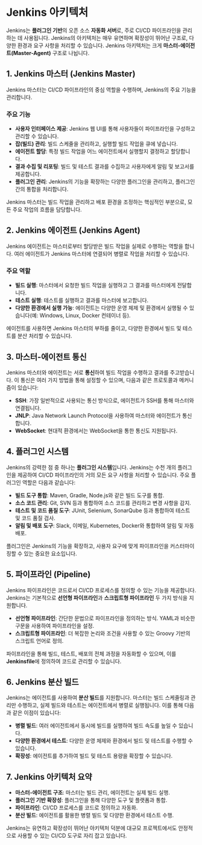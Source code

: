 # Jenkins 아키텍처

Jenkins는 **플러그인 기반**의 오픈 소스 **자동화 서버**로, 주로 CI/CD 파이프라인을 관리하는 데 사용됩니다. Jenkins의 아키텍처는 매우 유연하며 확장성이 뛰어난 구조로, 다양한 환경과 요구 사항을 처리할 수 있습니다. Jenkins 아키텍처는 크게 **마스터-에이전트(Master-Agent)** 구조로 나뉩니다.

## 1. **Jenkins 마스터 (Jenkins Master)**

Jenkins 마스터는 CI/CD 파이프라인의 중심 역할을 수행하며, Jenkins의 주요 기능을 관리합니다.

### 주요 기능

- **사용자 인터페이스 제공**: Jenkins 웹 UI를 통해 사용자들이 파이프라인을 구성하고 관리할 수 있습니다.
- **잡(빌드) 관리**: 빌드 스케줄을 관리하고, 실행할 빌드 작업을 큐에 넣습니다.
- **에이전트 할당**: 특정 빌드 작업을 어느 에이전트에서 실행할지 결정하고 할당합니다.
- **결과 수집 및 리포팅**: 빌드 및 테스트 결과를 수집하고 사용자에게 알림 및 보고서를 제공합니다.
- **플러그인 관리**: Jenkins의 기능을 확장하는 다양한 플러그인을 관리하고, 플러그인 간의 통합을 처리합니다.

Jenkins 마스터는 빌드 작업을 관리하고 배포 환경을 조정하는 핵심적인 부분으로, 모든 주요 작업의 흐름을 담당합니다.

## 2. **Jenkins 에이전트 (Jenkins Agent)**

Jenkins 에이전트는 마스터로부터 할당받은 빌드 작업을 실제로 수행하는 역할을 합니다. 여러 에이전트가 Jenkins 마스터에 연결되어 병렬로 작업을 처리할 수 있습니다.

### 주요 역할

- **빌드 실행**: 마스터에서 요청한 빌드 작업을 실행하고 그 결과를 마스터에게 전달합니다.
- **테스트 실행**: 테스트를 실행하고 결과를 마스터에 보고합니다.
- **다양한 환경에서 실행 가능**: 에이전트는 다양한 운영 체제 및 환경에서 실행될 수 있습니다(예: Windows, Linux, Docker 컨테이너 등).

에이전트를 사용하면 Jenkins 마스터의 부하를 줄이고, 다양한 환경에서 빌드 및 테스트를 분산 처리할 수 있습니다.

## 3. **마스터-에이전트 통신**

Jenkins 마스터와 에이전트는 서로 **통신**하여 빌드 작업을 수행하고 결과를 주고받습니다. 이 통신은 여러 가지 방법을 통해 설정할 수 있으며, 다음과 같은 프로토콜과 메커니즘이 있습니다:

- **SSH**: 가장 일반적으로 사용되는 통신 방식으로, 에이전트가 SSH를 통해 마스터와 연결됩니다.
- **JNLP**: Java Network Launch Protocol을 사용하여 마스터와 에이전트가 통신합니다.
- **WebSocket**: 현대적 환경에서는 WebSocket을 통한 통신도 지원됩니다.

## 4. **플러그인 시스템**

Jenkins의 강력한 점 중 하나는 **플러그인 시스템**입니다. Jenkins는 수천 개의 플러그인을 제공하여 CI/CD 파이프라인의 거의 모든 요구 사항을 처리할 수 있습니다. 주요 플러그인 역할은 다음과 같습니다:

- **빌드 도구 통합**: Maven, Gradle, Node.js와 같은 빌드 도구를 통합.
- **소스 코드 관리**: Git, SVN 등과 통합하여 소스 코드를 관리하고 변경 사항을 감지.
- **테스트 및 코드 품질 도구**: JUnit, Selenium, SonarQube 등과 통합하여 테스트 및 코드 품질 검사.
- **알림 및 배포 도구**: Slack, 이메일, Kubernetes, Docker와 통합하여 알림 및 자동 배포.

플러그인은 Jenkins의 기능을 확장하고, 사용자 요구에 맞게 파이프라인을 커스터마이징할 수 있는 중요한 요소입니다.

## 5. **파이프라인 (Pipeline)**

Jenkins 파이프라인은 코드로서 CI/CD 프로세스를 정의할 수 있는 기능을 제공합니다. Jenkins는 기본적으로 **선언형 파이프라인**과 **스크립트형 파이프라인** 두 가지 방식을 지원합니다.

- **선언형 파이프라인**: 간단한 문법으로 파이프라인을 정의하는 방식. YAML과 비슷한 구문을 사용하여 파이프라인을 설정.
- **스크립트형 파이프라인**: 더 복잡한 논리와 조건을 사용할 수 있는 Groovy 기반의 스크립트 언어로 정의.

파이프라인을 통해 빌드, 테스트, 배포의 전체 과정을 자동화할 수 있으며, 이를 **Jenkinsfile**에 정의하여 코드로 관리할 수 있습니다.

## 6. **Jenkins 분산 빌드**

Jenkins는 에이전트를 사용하여 **분산 빌드**를 지원합니다. 마스터는 빌드 스케줄링과 관리만 수행하고, 실제 빌드와 테스트는 에이전트에서 병렬로 실행됩니다. 이를 통해 다음과 같은 이점이 있습니다:

- **병렬 빌드**: 여러 에이전트에서 동시에 빌드를 실행하여 빌드 속도를 높일 수 있습니다.
- **다양한 환경에서 테스트**: 다양한 운영 체제와 환경에서 빌드 및 테스트를 수행할 수 있습니다.
- **확장성**: 에이전트를 추가하여 빌드 및 테스트 용량을 확장할 수 있습니다.

## 7. **Jenkins 아키텍처 요약**

- **마스터-에이전트 구조**: 마스터는 빌드 관리, 에이전트는 실제 빌드 실행.
- **플러그인 기반 확장성**: 플러그인을 통해 다양한 도구 및 플랫폼과 통합.
- **파이프라인**: CI/CD 프로세스를 코드로 정의하고 자동화.
- **분산 빌드**: 에이전트를 활용한 병렬 빌드 및 다양한 환경에서 테스트 수행.

Jenkins는 유연하고 확장성이 뛰어난 아키텍처 덕분에 대규모 프로젝트에서도 안정적으로 사용할 수 있는 CI/CD 도구로 자리 잡고 있습니다.
